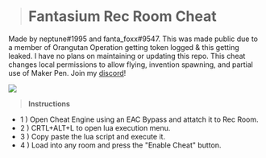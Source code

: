 > # **Fantasium Rec Room Cheat**
Made by neptune#1995 and fanta_foxx#9547. This was made public due to a member of Orangutan Operation getting token logged & this getting leaked. I have no plans on maintaining or updating this repo. This cheat changes local permissions to allow flying, invention spawning, and partial use of Maker Pen. Join my [discord](https://discord.gg/yKSNNszpPq)!

![](https://img.shields.io/github/downloads/neptuneq/Fantasium/total)

> **Instructions**
- 1 ) Open Cheat Engine using an EAC Bypass and attatch it to Rec Room.
- 2 ) CRTL+ALT+L to open lua execution menu.
- 3 ) Copy paste the lua script and execute it.
- 4 ) Load into any room and press the "Enable Cheat" button.
